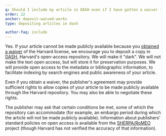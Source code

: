 ```yaml
---
q: Should I include my article in DASH even if I have gotten a waiver for it?
order: 22
anchor: deposit-waived-works
type: depositing articles in dash

author-faq: include
---
```


Yes. If your article cannot be made publicly available because you [obtained a waiver](#how-to-waive) of the Harvard license, we encourage you to deposit a copy in [DASH](https://dash.harvard.edu/), Harvard's open-access repository. We will make it "dark". We will not make the text open access, but will store it for preservation purposes. We will provide open access to the metadata or bibliographic information, to facilitate indexing by search engines and public awareness of your article.

Even if you obtain a waiver, the publisher's agreement may provide sufficient rights to allow copies of your article to be made publicly available through the Harvard repository. You may also be able to negotiate these rights. 

The publisher may ask that certain conditions be met, some of which the repository can accommodate (for example, an embargo period during which the article will not be made publicly available). Information about publishers' standard policies on open access is available from the [SHERPA/RoMEO](http://www.sherpa.ac.uk/romeo/index.php) project (though Harvard has not verified the accuracy of that information).
